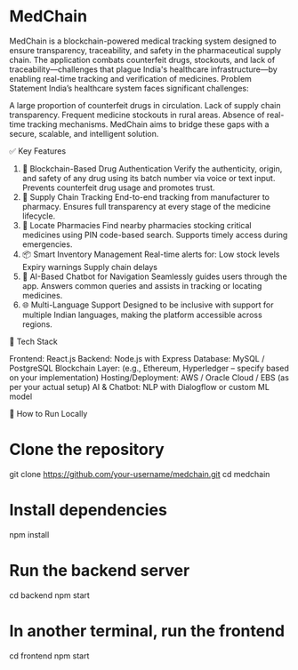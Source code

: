 # MedChain
MedChain is a blockchain-powered medical tracking system designed to ensure transparency, traceability, and safety in the pharmaceutical supply chain. The application combats counterfeit drugs, stockouts, and lack of traceability—challenges that plague India's healthcare infrastructure—by enabling real-time tracking and verification of medicines.
Problem Statement
India’s healthcare system faces significant challenges:

A large proportion of counterfeit drugs in circulation.
Lack of supply chain transparency.
Frequent medicine stockouts in rural areas.
Absence of real-time tracking mechanisms.
MedChain aims to bridge these gaps with a secure, scalable, and intelligent solution.

✅ Key Features
1. 🔐 Blockchain-Based Drug Authentication
Verify the authenticity, origin, and safety of any drug using its batch number via voice or text input.
Prevents counterfeit drug usage and promotes trust.
2. 🔗 Supply Chain Tracking
End-to-end tracking from manufacturer to pharmacy.
Ensures full transparency at every stage of the medicine lifecycle.
3. 🏥 Locate Pharmacies
Find nearby pharmacies stocking critical medicines using PIN code-based search.
Supports timely access during emergencies.
4. 📦 Smart Inventory Management
Real-time alerts for:
Low stock levels
Expiry warnings
Supply chain delays
5. 🤖 AI-Based Chatbot for Navigation
Seamlessly guides users through the app.
Answers common queries and assists in tracking or locating medicines.
6. 🌐 Multi-Language Support
Designed to be inclusive with support for multiple Indian languages, making the platform accessible across regions.

🚀 Tech Stack

Frontend: React.js
Backend: Node.js with Express
Database: MySQL / PostgreSQL
Blockchain Layer: (e.g., Ethereum, Hyperledger – specify based on your implementation)
Hosting/Deployment: AWS / Oracle Cloud / EBS (as per your actual setup)
AI & Chatbot: NLP with Dialogflow or custom ML model


📌 How to Run Locally
# Clone the repository
git clone https://github.com/your-username/medchain.git
cd medchain

# Install dependencies
npm install

# Run the backend server
cd backend
npm start

# In another terminal, run the frontend
cd frontend
npm start
